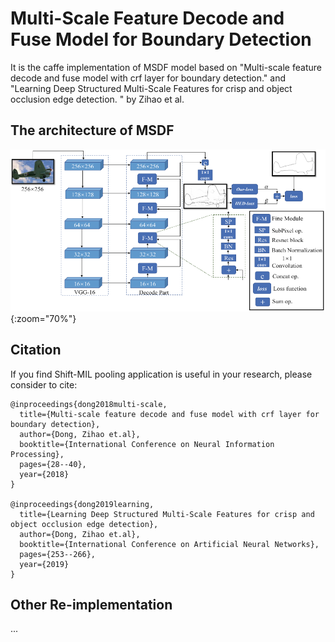 # Multi-Scale Feature Decode and Fuse Model for Boundary Detection

It is the caffe implementation of MSDF model based on "Multi-scale feature decode and fuse model with crf layer for boundary detection." and "Learning Deep Structured Multi-Scale Features for crisp and object occlusion edge detection. " by Zihao et al.

## The architecture of MSDF

![](MSDF_arch.png){:zoom="70%"}

## Citation
If you find Shift-MIL pooling application is useful in your research, please consider to cite:

	@inproceedings{dong2018multi-scale,
	  title={Multi-scale feature decode and fuse model with crf layer for boundary detection},
	  author={Dong, Zihao et.al},
	  booktitle={International Conference on Neural Information Processing},
	  pages={28--40},
	  year={2018}
	}
 
 	@inproceedings{dong2019learning,
	  title={Learning Deep Structured Multi-Scale Features for crisp and object occlusion edge detection},
	  author={Dong, Zihao et.al},
	  booktitle={International Conference on Artificial Neural Networks},
	  pages={253--266},
	  year={2019}
	}
  

## Other Re-implementation
...
